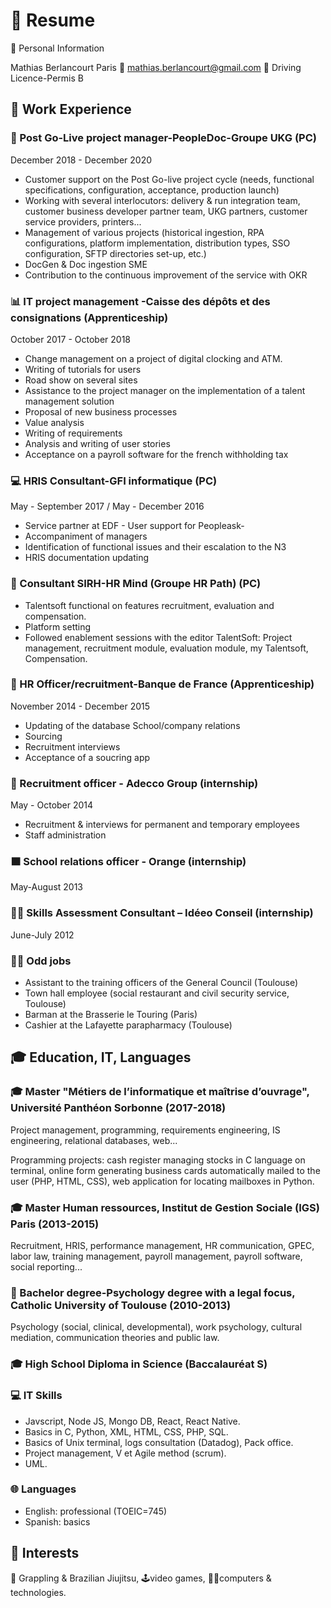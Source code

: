 # 📝 Resume

👤 Personal Information

Mathias Berlancourt
Paris
📧 [mathias.berlancourt@gmail.com](mailto:mathias.berlancourt@gmail.com)
🚗 Driving Licence-Permis B

## 💼 Work Experience

### 🚀 Post Go-Live project manager-PeopleDoc-Groupe UKG (PC)

December 2018 - December 2020

- Customer support on the Post Go-live project cycle (needs, functional specifications, configuration, acceptance, production launch)
- Working with several interlocutors: delivery & run integration team, customer business developer partner team, UKG partners, customer service providers, printers...
- Management of various projects (historical ingestion, RPA configurations, platform implementation, distribution types, SSO configuration, SFTP directories set-up, etc.)
- DocGen & Doc ingestion SME
- Contribution to the continuous improvement of the service with OKR

### 📊 IT project management -Caisse des dépôts et des consignations (Apprenticeship)

October 2017 - October 2018

- Change management on a project of digital clocking and ATM.
- Writing of tutorials for users
- Road show on several sites
- Assistance to the project manager on the implementation of a talent management solution
- Proposal of new business processes
- Value analysis
- Writing of requirements
- Analysis and writing of user stories
- Acceptance on a payroll software for the french withholding tax

### 💻 HRIS Consultant-GFI informatique (PC)

May - September 2017 / May - December 2016

- Service partner at EDF - User support for Peopleask-
- Accompaniment of managers
- Identification of functional issues and their escalation to the N3
- HRIS documentation updating

### 🤝 Consultant SIRH-HR Mind (Groupe HR Path) (PC)

- Talentsoft functional on features recruitment, evaluation and compensation.
- Platform setting
- Followed enablement sessions with the editor TalentSoft: Project management, recruitment module, evaluation module, my Talentsoft, Compensation.

### 💼 HR Officer/recruitment-Banque de France (Apprenticeship)

November 2014 - December 2015

- Updating of the database School/company relations
- Sourcing
- Recruitment interviews
- Acceptance of a soucring app

### 📝 Recruitment officer - Adecco Group (internship)

May - October 2014

- Recruitment & interviews for permanent and temporary employees
- Staff administration

### 🟧 School relations officer - Orange (internship)

May-August 2013

### 👨‍🏫 Skills Assessment Consultant – Idéeo Conseil (internship)

June-July 2012

### 👨‍🔧 Odd jobs

- Assistant to the training officers of the General Council (Toulouse)
- Town hall employee (social restaurant and civil security service, Toulouse)
- Barman at the Brasserie le Touring (Paris)
- Cashier at the Lafayette parapharmacy (Toulouse)

## 🎓 Education, IT, Languages

### 🎓 Master "Métiers de l’informatique et maîtrise d’ouvrage", Université Panthéon Sorbonne (2017-2018)

Project management, programming, requirements engineering, IS engineering, relational databases, web...

Programming projects: cash register managing stocks in C language on terminal, online form generating business cards automatically mailed to the user (PHP, HTML, CSS), web application for locating mailboxes in Python.

### 🎓 Master Human ressources, Institut de Gestion Sociale (IGS) Paris (2013-2015)

Recruitment, HRIS, performance management, HR communication, GPEC, labor law, training management, payroll management, payroll software, social reporting...

### 💭 Bachelor degree-Psychology degree with a legal focus, Catholic University of Toulouse (2010-2013)

Psychology (social, clinical, developmental), work psychology, cultural mediation, communication theories and public law.

### 🎓 High School Diploma in Science (Baccalauréat S)

### 💻 IT Skills

- Javscript, Node JS, Mongo DB, React, React Native.
- Basics in C, Python, XML, HTML, CSS, PHP, SQL.
- Basics of Unix terminal, logs consultation (Datadog), Pack office.
- Project management, V et Agile method (scrum).
- UML.

### 🌐 Languages

- English: professional (TOEIC=745)
- Spanish: basics

## 👀 Interests

🥋 Grappling & Brazilian Jiujitsu, 🕹️video games, 👨‍💻computers & technologies.
